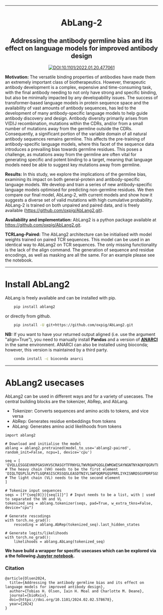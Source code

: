 
---

<div align="center">    
 
# AbLang-2 
## Addressing the antibody germline bias and its effect on language models for improved antibody design 
    
[![DOI:10.1101/2022.01.20.477061](http://img.shields.io/badge/DOI-10.1101/2022.01.20.477061-B31B1B.svg)](https://doi.org/10.1101/2024.02.02.578678)

</div> 

**Motivation:** The versatile binding properties of antibodies have made them an extremely important class of biotherapeutics. However, therapeutic antibody development is a complex, expensive and time-consuming task, with the final antibody needing to not only have strong and specific binding, but also be minimally impacted by any developability issues. The success of transformer-based language models in protein sequence space and the availability of vast amounts of antibody sequences, has led to the development of many antibody-specific language models to help guide antibody discovery and design. Antibody diversity primarily arises from V(D)J recombination, mutations within the CDRs, and/or from a small number of mutations away from the germline outside the CDRs. Consequently, a significant portion of the variable domain of all natural antibody sequences remains germline. This affects the pre-training of antibody-specific language models, where this facet of the sequence data introduces a prevailing bias towards germline residues. This poses a challenge, as mutations away from the germline are often vital for generating specific and potent binding to a target, meaning that language models need be able to suggest key mutations away from germline.

**Results:** In this study, we explore the implications of the germline bias, examining its impact on both general-protein and antibody-specific language models. We develop and train a series of new antibody-specific language models optimised for predicting non-germline residues. We then compare our final model, AbLang-2, with current models and show how it suggests a diverse set of valid mutations with high cumulative probability. AbLang-2 is trained on both unpaired and paired data, and is freely available (https://github.com/oxpig/AbLang2.git).

**Availability and implementation:** AbLang2 is a python package available at https://github.com/oxpig/AbLang2.git.

**TCRLang-Paired:** The AbLang2 architecture can be initialised with model weights trained on paired TCR sequences. This model can be used in an identical way to AbLang2 on TCR sequences. The only missing functionality is the lack of the align command. The generation of sequence and residue encodings, as well as masking are all the same. For an example please see the notebook.



-----------

# Install AbLang2

AbLang is freely available and can be installed with pip.

~~~.sh
    pip install ablang2
~~~

or directly from github.

~~~.sh
    pip install -U git+https://github.com/oxpig/AbLang2.git
~~~

**NB:** If you want to have your returned output aligned (i.e. use the argument "align=True"), you need to manually install **Pandas** and a version of **[ANARCI](https://github.com/oxpig/ANARCI)** in the same environment. ANARCI can also be installed using bioconda; however, this version is maintained by a third party.

~~~.sh
    conda install -c bioconda anarci
~~~


----------

# AbLang2 usecases

   
AbLang2 can be used in different ways and for a variety of usecases. The central building blocks are the tokenizer, AbRep, and AbLang.
    
- Tokenizer: Converts sequences and amino acids to tokens, and vice versa
- AbRep: Generates residue embeddings from tokens
- AbLang: Generates amino acid likelihoods from tokens
    
```{r, engine='python', count_lines}
import ablang2

# Download and initialise the model
ablang = ablang2.pretrained(model_to_use='ablang2-paired', random_init=False, ncpu=1, device='cpu')

seq = [
'EVQLLESGGEVKKPGASVKVSCRASGYTFRNYGLTWVRQAPGQGLEWMGWISAYNGNTNYAQKFQGRVTLTTDTSTSTAYMELRSLRSDDTAVYFCARDVPGHGAAFMDVWGTGTTVTVSS', # The heavy chain (VH) needs to be the first element
'DIQLTQSPLSLPVTLGQPASISCRSSQSLEASDTNIYLSWFQQRPGQSPRRLIYKISNRDSGVPDRFSGSGSGTHFTLRISRVEADDVAVYYCMQGTHWPPAFGQGTKVDIK' # The light chain (VL) needs to be the second element
]

# Tokenize input sequences
seqs = [f"{seq[0]}|{seq[1]}"] # Input needs to be a list, with | used to separated the VH and VL 
tokenized_seq = ablang.tokenizer(seqs, pad=True, w_extra_tkns=False, device="cpu")
        
# Generate rescodings
with torch.no_grad():
    rescoding = ablang.AbRep(tokenized_seq).last_hidden_states

# Generate logits/likelihoods
with torch.no_grad():
    likelihoods = ablang.AbLang(tokenized_seq)
```
    
**We have build a wrapper for specific usecases which can be explored via a the following [Jupyter notebook](https://github.com/oxpig/AbLang2/blob/main/notebooks/pretrained_module.ipynb).**



### Citation   
```
@article{Olsen2024,
  title={Addressing the antibody germline bias and its effect on language models for improved antibody design},
  author={Tobias H. Olsen, Iain H. Moal and Charlotte M. Deane},
  journal={bioRxiv},
  doi={https://doi.org/10.1101/2024.02.02.578678},
  year={2024}
}